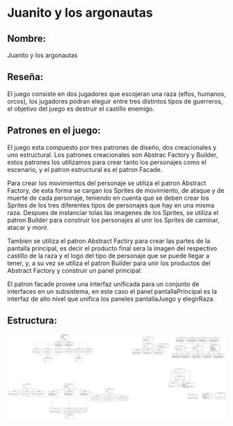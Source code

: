 # Juanito y los argonautas

## Nombre:

Juanito y los argonautas

## Reseña:

El juego consiste en dos jugadores que escojeran una raza (elfos, humanos, orcos), los jugadores podran eleguir entre tres distintos tipos de guerreros, el objetivo del juego es destruir el castillo enemigo.  


## Patrones en el juego:

El juego esta compuesto por tres patrones de diseño, dos  creacionales y uno estructural. Los patrones creacionales son Abstrac Factory y Builder, estos patrones los utilizamos para crear tanto los personajes como el escenario, y el patron estructural es el patron Facade.

Para crear los movimientos del personaje se utiliza el patron Abstract Factory, de esta forma se cargan los Sprites de movimiento, de ataque y de muerte de cada personaje, teniendo en cuenta que se deben crear los Sprites de los tres diferentes tipos de personajes que hay en una misma raza. Despues de instanciar tolas las imagenes de los Sprites, se utiliza el patron Builder para construir los personajes al unir los Sprites de caminar, atacar y morir.

Tambien se utiliza el patron Abstract Factiry para crear las partes de la pantalla principal, es decir el producto final sera la imagen del respectivo castillo de la raza y el logo del tipo de personaje que se puede llegar a tener, y, a su vez se utiliza el patron Builder para unir los productos del Abstract Factory y construir un panel principal. 

El patron facade provee una interfaz unificada para un conjunto de interfaces en un subsistema, en este caso el panel pantallaPrincipal es la interfaz de alto nivel que unifica los paneles pantallaJuego y elegirRaza. 


## Estructura:

![Estructura](https://github.com/brayanpasa99/JuegoFinal2/blob/master/Diagrama%20juego.png)



